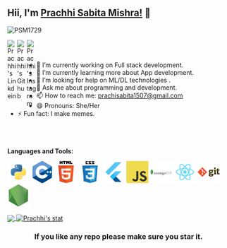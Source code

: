 ## Hii, I'm [Prachhi Sabita Mishra!](https://psm1729.github.io/) 👋

<p align="left"> <img src="https://komarev.com/ghpvc/?username=PSM1729&label=Views&color=blue&style=plastic" alt="PSM1729" /> </p>

<a href="www.linkedin.com/in/prachhi-mishra-039916191">
  <img align="left" alt="Prachhi's Linkdein" width="22px" src="https://cdn.jsdelivr.net/npm/simple-icons@v3/icons/linkedin.svg" />
</a>
<a href="https://github.com/PSM1729">
  <img align="left" alt="Prachhi's Github" width="22px" src="https://cdn.jsdelivr.net/npm/simple-icons@v3/icons/github.svg" />
</a>
<a href="https://www.instagram.com/itsmepsm1729/?hl=en">
  <img align="left" alt="Prachhi's Instagram" width="22px" src="https://cdn.jsdelivr.net/npm/simple-icons@v3/icons/instagram.svg" />
</a>
<br/>
<br/>



- 🔭 I’m currently working on Full stack development.
- 🌱 I’m currently learning more about App development.
- 🤔 I’m looking for help on ML/DL technologies .
- 💬 Ask me about programming and development.
- 📫 How to reach me: prachisabita1507@gmail.com
- 😄 Pronouns: She/Her
- ⚡ Fun fact: I make memes.
<br/>
<br/>

**Languages and Tools:** 

<code><img height="50" src="https://raw.githubusercontent.com/github/explore/80688e429a7d4ef2fca1e82350fe8e3517d3494d/topics/python/python.png"></code>
<code><img height="50" src="https://raw.githubusercontent.com/github/explore/80688e429a7d4ef2fca1e82350fe8e3517d3494d/topics/cpp/cpp.png"></code>
<code><img height="50" src="https://raw.githubusercontent.com/github/explore/80688e429a7d4ef2fca1e82350fe8e3517d3494d/topics/html/html.png"></code>
<code><img height="50" src="https://raw.githubusercontent.com/github/explore/80688e429a7d4ef2fca1e82350fe8e3517d3494d/topics/css/css.png"></code>
<code><img height="50" src="https://raw.githubusercontent.com/github/explore/80688e429a7d4ef2fca1e82350fe8e3517d3494d/topics/flutter/flutter.png"></code>
<code><img height="50" src="https://raw.githubusercontent.com/github/explore/80688e429a7d4ef2fca1e82350fe8e3517d3494d/topics/javascript/javascript.png"></code>
<code><img height="50" src="https://raw.githubusercontent.com/github/explore/80688e429a7d4ef2fca1e82350fe8e3517d3494d/topics/mongodb/mongodb.png"></code> 
<code><img height="50" src="https://raw.githubusercontent.com/github/explore/80688e429a7d4ef2fca1e82350fe8e3517d3494d/topics/react/react.png"></code>
<code><img height="50" src="https://raw.githubusercontent.com/github/explore/80688e429a7d4ef2fca1e82350fe8e3517d3494d/topics/git/git.png"></code>
<code><img height="50" src="https://raw.githubusercontent.com/github/explore/80688e429a7d4ef2fca1e82350fe8e3517d3494d/topics/nodejs/nodejs.png"></code>    

<a href="https://github.com/PSM1729">
  <img align="center" src="https://github-readme-stats.vercel.app/api/top-langs/?username=PSM1729&theme=light&hide_langs_below=1" />
</a>
<a href="https://github.com/PSM1729">
 <img align="center" src="https://github-readme-stats.vercel.app/api?username=PSM1729&&show_icons=true&title_color=ffffff&icon_color=bb2acf&text_color=daf7dc&bg_color=151515" alt="Prachhi's stat">
</a>

<div align="center">

### If you like any repo please make sure you star it.

</div
